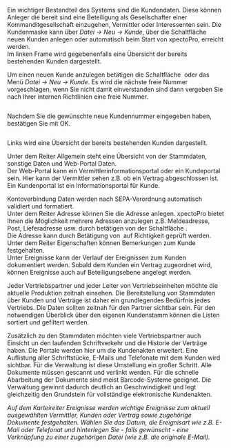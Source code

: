 <!DOCTYPE html>
<html>
<head>
<meta charset="utf-8">
<meta name="viewport" content="width=device-width, initial-scale=1.0">
<title>100_Kunde.md</title>
<link rel="stylesheet" href="https://stackedit.io/res-min/themes/base.css" />
<script type="text/javascript" src="https://cdn.mathjax.org/mathjax/latest/MathJax.js?config=TeX-AMS_HTML"></script>
</head>
<body><div class="container"><p>Ein wichtiger Bestandteil des Systems sind die Kundendaten. Diese können Anleger die bereit sind eine Beteiligung als Gesellschafter einer Kommanditgesellschaft einzugehen, Vermittler oder Interessenten sein. Die Kundenmaske kann über <em>Datei → Neu → Kunde</em>, über die Schaltfläche <img src="http://xpecto.github.io/docs/img/img_1418978975345.png" alt="" title=""> neuen Kunden anlegen oder automatisch beim Start von xpectoPro, erreicht werden. <br>
<img src="http://xpecto.github.io/docs/img/img_1429792477602.png" alt="" title=""> <br>
Im linken Frame wird gegebenenfalls eine Übersicht der bereits bestehenden Kunden dargestellt.</p>

<p>Um einen neuen Kunde anzulegen betätigen die Schaltfläche <img src="http://xpecto.github.io/docs/img/img_1418978975345.png" alt="" title=""> oder das Menü <em>Datei → Neu → Kunde</em>. Es wird die nächste freie Nummer vorgeschlagen, wenn Sie nicht damit einverstanden sind dann vergeben Sie nach Ihrer internen Richtlinien eine freie Nummer. </p>

<p><img src="http://xpecto.github.io/docs/img/img_1418997533947.png" alt="" title=""> </p>

<p>Nachdem Sie die gewünschte neue Kundennummer eingegeben haben, bestätigen Sie mit OK. </p>

<p><img src="http://xpecto.github.io/docs/img/img_1418997692185.png" alt="" title=""></p>

<p>Links wird eine Übersicht der bereits bestehenden Kunden dargestellt. </p>

<p>Unter dem Reiter Allgemein steht eine Übersicht von der Stammdaten, sonstige Daten und Web-Portal Daten.  <br>
Der Web-Portal kann ein Vermittlerinformationsportal oder ein Kundeportal sein. Hier kann der Vermittler sehen z.B. ob ein Vertrag abgeschlossen ist. Ein Kundenportal ist ein Informationsportal für Kunde.</p>

<p>Kontoverbindung Daten werden nach  SEPA-Verordnung automatisch validiert und formatiert. <br>
Unter dem Reiter Adresse können Sie die Adresse anlegen. xpectoPro bietet Ihnen die Möglichkeit mehrere Adressen anzulegen z.B. Meldeadresse, Post, Lieferadresse usw. durch betätigen von der Schaltfläche <img src="http://xpecto.github.io/docs/img/img_1419001576458.png" alt="" title="">. <br>
Die Adresse kann durch Betätigung von <img src="http://xpecto.github.io/docs/img/img_1418999829813.png" alt="" title=""> auf Richtigkeit geprüft werden. <br>
Unter dem Reiter Eigenschaften können Bemerkungen zum Kunde festgehalten. <br>
Unter Ereignisse kann der Verlauf der Ereignissen zum Kunden dokumentiert werden. Sobald dem Kunden ein Vertrag zugeordnet wird, können Ereignisse auch auf Beteiligungsebene angelegt werden.</p>

<p>Jeder Vertriebspartner und jeder Leiter von Vertriebseinheiten möchte die aktuelle Produktion zeitnah einsehen. Die Bereitstellung von Stammdaten über Kunden und Verträge ist daher ein grundlegendes Bedürfnis jedes Vertriebs. Die Daten sollten zeitnah für den Partner sichtbar sein. Für den notwendigen Überblick über den eigenen Kundenstamm können die Listen sortiert und gefiltert werden. </p>

<p>Zusätzlich zu den Stammdaten möchten viele Vertriebspartner auch Einsicht un den laufenden Schriftverkehr und die Historie der Verträge haben. Die Portale werden hier um die Kundenakten erweitert. Eine Auflistung aller Schriftstücke, E-Mails und Telefonate mit dem Kunden wird sichtbar. Für die Verwaltung ist diese Umstellung ein großer Schritt. Alle Dokumente müssen gescannt und verlinkt werden. Für die schnelle Abarbeitung der Dokumente sind meist Barcode-Systeme geeignet. Die Verwaltung gewinnt dadurch deutlich an Geschwindigkeit und legt gleichzeitig den Grundstein für vollständige elektronische Kundenakten.</p>

<p><em>Auf dem Karteireiter Ereignisse werden wichtige Ereignisse zum aktuell ausgewählten Vermittler, Kunden oder Vertrag sowie zugehörige Dokumente festgehalten. Wählen Sie das Datum, die Ereignisart wie z.B. E-Mail oder Telefonat und hinterlegen Sie - falls gewünscht - eine Verknüpfung zu einer zugehörigen Datei (wie z.B. die originale E-Mail).</em></p></div></body>
</html>